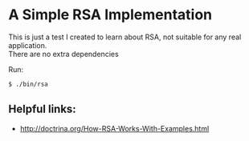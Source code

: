 A Simple RSA Implementation
===========================

This is just a test I created to learn about RSA, not suitable for any real application.  
There are no extra dependencies

Run:
```bash
$ ./bin/rsa
```

Helpful links:
--------------
* <http://doctrina.org/How-RSA-Works-With-Examples.html>

<!--
About the author: Alex Clink: <https://alexc.link>
-->
